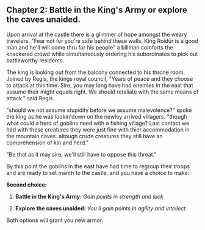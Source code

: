 ## Chapter 2: Battle in the King's Army or explore the caves unaided.

Upon arrival at the castle there is a glimmer of hope amongst the weary travelers. "Fear not for you're safe behind these walls, King Roidür is a good man and he'll will come thru for his people" a billman comforts the knackered crowd while simultaneously ordering his subordinates to pick out battleworthy residents.

The king is looking out from the balcony connected to his throne room. Joined by Regis, the kings royal council,
"Years of peace and they choose to attack at this time. Sire, you may long have had enemies in the east that assume their might equals right. We should retaliate with the same means of attack." said Regis.

"should we not assume stupidity before we assume malevolence?"
spoke the king as he was lookin'down on the newley arrived villagers. "though what could a herd of goblins need with a fishing village? Last contact we had with these creatures they were just fine with thier accommodation in the mountain caves. altough crude creatures they still have an comprehension of kin and herd."

"Be that as it may sire, we'll still have to oppose this threat."

By this point the goblins in the east have had time to regroup their troops and are ready to set march to the castle. and you have a choice to make:

**Second choice:**

1. __Battle in the King's Army:__ *Gain points in strength and luck*

2. __Explore the caves unaided:__ *You'll gain points in agility and intellect*

Both options will grant you new armor.